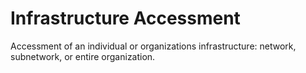# Infrastructure Accessment 
Accessment of an individual or organizations infrastructure: network,
subnetwork, or entire organization. 


